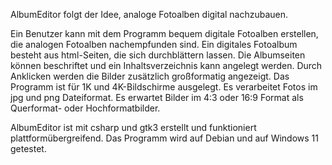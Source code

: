AlbumEditor folgt der Idee, analoge Fotoalben digital nachzubauen.

Ein Benutzer kann mit dem Programm bequem digitale Fotoalben erstellen, die analogen Fotoalben nachempfunden sind. Ein digitales Fotoalbum besteht aus html-Seiten, die sich durchblättern lassen. Die Albumseiten können beschriftet und ein Inhaltsverzeichnis kann angelegt werden. Durch Anklicken werden die Bilder zusätzlich großformatig angezeigt. Das Programm ist für 1K und 4K-Bildschirme ausgelegt. Es verarbeitet Fotos im jpg und png Dateiformat. Es erwartet Bilder im 4:3 oder 16:9 Format als Querformat- oder Hochformatbilder.

AlbumEditor ist mit csharp und gtk3 erstellt und funktioniert plattformübergreifend. Das Programm wird auf Debian und auf Windows 11 getestet.
